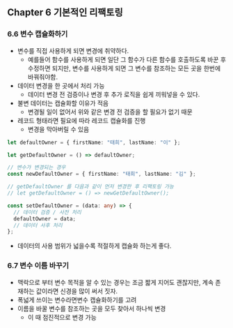 ## Chapter 6 기본적인 리팩토링

### 6.6 변수 캡슐화하기

- 변수를 직접 사용하게 되면 변경에 취약하다.
  - 예를들어 함수를 사용하게 되면 일단 그 함수가 다른 함수를 호출하도록 바꾼 후 수정하면 되지만, 변수를 사용하게 되면 그 변수를 참조하는 모든 곳을 한번에 바꿔줘야함.
- 데이터 변경을 한 곳에서 처리 가능
  - 데이터 변경 전 검증이나 변경 후 추가 로직을 쉽게 끼워넣을 수 있다.
- 불변 데이터는 캡슐화할 이유가 적음
  - 변경될 일이 없어서 위와 같은 변경 전 검증을 할 필요가 없기 때문
- 레코드 형태라면 필요에 따라 레코드 캡슐화를 진행
  - 변경을 막아버릴 수 있음

```ts
let defaultOwner = { firstName: "태희", lastName: "이" };

let getDefaultOwner = () => defaultOwner;

// 변수가 변경되는 경우
const newDefaultOwner = { firstName: "태희", lastName: "김" };

// getDefaultOwner 를 다음과 같이 먼저 변경한 후 리팩토링 가능
// let getDefaultOwner = () => newGetDefaultOwner();

const setDefaultOwner = (data: any) => {
  // 데이터 검증 / 사전 처리
  defaultOwner = data;
  // 데이터 사후 처리
};
```

- 데이터의 사용 범위가 넓을수록 적절하게 캡슐화 하는게 좋다.

### 6.7 변수 이름 바꾸기

- 맥락으로 부터 변수 목적을 알 수 있는 경우는 조금 짧게 지어도 괜찮지만, 계속 존재하는 값이라면 신경을 많이 써서 짓자.
- 폭넓게 쓰이는 변수라면변수 캡슐화하기를 고려
- 이름을 바꿀 변수를 참조하는 곳을 모두 찾아서 하나씩 변경
  - 이 때 점진적으로 변경 가능

